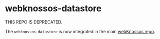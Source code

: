 # webknossos-datastore
THIS REPO IS DEPRECATED.

The `webknossos-datastore` is now integrated in the main [webKnossos repo](https://github.com/scalableminds/webknossos/).
